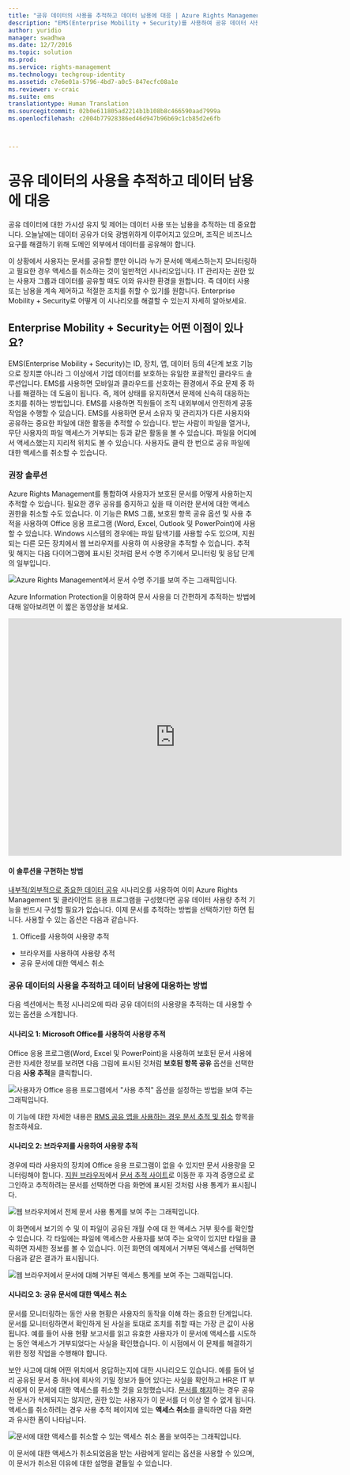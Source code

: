```yaml
---
title: "공유 데이터의 사용을 추적하고 데이터 남용에 대응 | Azure Rights Management"
description: "EMS(Enterprise Mobility + Security)를 사용하여 공유 데이터 사용을 추적하고 Azure Rights Management 기능을 활용하여 데이터 남용에 대응하는 방법을 설명하는 시나리오입니다."
author: yuridio
manager: swadhwa
ms.date: 12/7/2016
ms.topic: solution
ms.prod: 
ms.service: rights-management
ms.technology: techgroup-identity
ms.assetid: c7e6e01a-5796-4bd7-a0c5-847ecfc08a1e
ms.reviewer: v-craic
ms.suite: ems
translationtype: Human Translation
ms.sourcegitcommit: 02b0e611805ad2214b1b108b8c466590aad7999a
ms.openlocfilehash: c2004b77928386ed46d947b96b69c1cb85d2e6fb



---
```


# <a name="track-usage-of-shared-data-and-respond-to-data-abuse"></a>공유 데이터의 사용을 추적하고 데이터 남용에 대응

공유 데이터에 대한 가시성 유지 및 제어는 데이터 사용 또는 남용을 추적하는 데 중요합니다. 오늘날에는 데이터 공유가 더욱 광범위하게 이루어지고 있으며, 조직은 비즈니스 요구를 해결하기 위해 도메인 외부에서 데이터를 공유해야 합니다.

이 상황에서 사용자는 문서를 공유할 뿐만 아니라 누가 문서에 액세스하는지 모니터링하고 필요한 경우 액세스를 취소하는 것이 일반적인 시나리오입니다. IT 관리자는 권한 있는 사용자 그룹과 데이터를 공유할 때도 이와 유사한 환경을 원합니다. 즉 데이터 사용 또는 남용을 계속 제어하고 적절한 조치를 취할 수 있기를 원합니다. Enterprise Mobility + Security로 어떻게 이 시나리오를 해결할 수 있는지 자세히 알아보세요.

## <a name="how-can-enterprise-mobility-security-help-you"></a>Enterprise Mobility + Security는 어떤 이점이 있나요?
EMS(Enterprise Mobility + Security)는 ID, 장치, 앱, 데이터 등의 4단계 보호 기능으로 장치뿐 아니라 그 이상에서 기업 데이터를 보호하는 유일한 포괄적인 클라우드 솔루션입니다. EMS를 사용하면 모바일과 클라우드를 선호하는 환경에서 주요 문제 중 하나를 해결하는 데 도움이 됩니다. 즉, 제어 상태를 유지하면서 문제에 신속히 대응하는 조치를 취하는 방법입니다. EMS를 사용하면 직원들이 조직 내외부에서 안전하게 공동 작업을 수행할 수 있습니다. EMS를 사용하면 문서 소유자 및 관리자가 다른 사용자와 공유하는 중요한 파일에 대한 활동을 추적할 수 있습니다. 받는 사람이 파일을 열거나, 무단 사용자의 파일 액세스가 거부되는 등과 같은 활동을 볼 수 있습니다. 파일을 어디에서 액세스했는지 지리적 위치도 볼 수 있습니다. 사용자도 클릭 한 번으로 공유 파일에 대한 액세스를 취소할 수 있습니다.

### <a name="recommended-solution"></a>권장 솔루션
Azure Rights Management를 통합하여 사용자가 보호된 문서를 어떻게 사용하는지 추적할 수 있습니다. 필요한 경우 공유를 중지하고 싶을 때 이러한 문서에 대한 액세스 권한을 취소할 수도 있습니다. 이 기능은 RMS 그룹, 보호된 항목 공유 옵션 및 사용 추적을 사용하여 Office 응용 프로그램 (Word, Excel, Outlook 및 PowerPoint)에 사용할 수 있습니다. Windows 시스템의 경우에는 파일 탐색기를 사용할 수도 있으며, 지원되는 다른 모든 장치에서 웹 브라우저를 사용하 여 사용량을 추적할 수 있습니다. 추적 및 해지는 다음 다이어그램에 표시된 것처럼 문서 수명 주기에서 모니터링 및 응답 단계의 일부입니다.

![Azure Rights Management에서 문서 수명 주기를 보여 주는 그래픽입니다.](./media/infoprotect-track-usage-scenario/infoprotect-track-usage-scenario-fig1.png)

Azure Information Protection을 이용하여 문서 사용을 더 간편하게 추적하는 방법에 대해 알아보려면 이 짧은 동영상을 보세요.

<iframe width="675" height="480" src="https://sec.ch9.ms/ch9/76ac/35499c0a-859c-4a3e-9a5c-fa4e5d0e76ac/AzureRMSDocumentTrackingandRevocation_high.mp4 " frameborder="0" allowfullscreen></iframe>

#### <a name="how-to-implement-this-solution"></a>이 솔루션을 구현하는 방법
[내부적/외부적으로 중요한 데이터 공유](https://docs.microsoft.com/enterprise-mobility-security/solutions/share-sensitive-data) 시나리오를 사용하여 이미 Azure Rights Management 및 클라이언트 응용 프로그램을 구성했다면 공유 데이터 사용량 추적 기능을 반드시 구성할 필요가 없습니다. 이제 문서를 추적하는 방법을 선택하기만 하면 됩니다. 사용할 수 있는 옵션은 다음과 같습니다.

1. Office를 사용하여 사용량 추적
- 브라우저를 사용하여 사용량 추적
- 공유 문서에 대한 액세스 취소

### <a name="how-to-track-usage-of-shared-data-and-respond-to-data-abuse"></a>공유 데이터의 사용을 추적하고 데이터 남용에 대응하는 방법
다음 섹션에서는 특정 시나리오에 따라 공유 데이터의 사용량을 추적하는 데 사용할 수 있는 옵션을 소개합니다.

#### <a name="scenario-1-track-usage-using-microsoft-office"></a>시나리오 1: Microsoft Office를 사용하여 사용량 추적
Office 응용 프로그램(Word, Excel 및 PowerPoint)을 사용하여 보호된 문서 사용에 관한 자세한 정보를 보려면 다음 그림에 표시된 것처럼 **보호된 항목 공유** 옵션을 선택한 다음 **사용 추적**을 클릭합니다.

![사용자가 Office 응용 프로그램에서 "사용 추적" 옵션을 설정하는 방법을 보여 주는 그래픽입니다.](./media/infoprotect-track-usage-scenario/infoprotect-track-usage-scenario-fig2.png)

이 기능에 대한 자세한 내용은 [RMS 공유 앱을 사용하는 경우 문서 추적 및 취소](https://docs.microsoft.com/information-protection/rms-client/sharing-app-track-revoke) 항목을 참조하세요.

#### <a name="scenario-2-track-usage-using-browser"></a>시나리오 2: 브라우저를 사용하여 사용량 추적
경우에 따라 사용자의 장치에 Office 응용 프로그램이 없을 수 있지만 문서 사용량을 모니터링해야 합니다. [지원 브라우저](https://docs.microsoft.com/rights-management/rms-client/sharing-app-track-revoke)에서 [문서 추적 사이트](http://go.microsoft.com/fwlink/?LinkId=529562)로 이동한 후 자격 증명으로 로그인하고 추적하려는 문서를 선택하면 다음 화면에 표시된 것처럼 사용 통계가 표시됩니다.

![웹 브라우저에서 전체 문서 사용 통계를 보여 주는 그래픽입니다.](./media/infoprotect-track-usage-scenario/infoprotect-track-usage-scenario-fig3.png)

이 화면에서 보기의 수 및 이 파일이 공유된 개월 수에 대 한 액세스 거부 횟수를 확인할 수 있습니다. 각 타일에는 파일에 액세스한 사용자를 보여 주는 요약이 있지만 타일을 클릭하면 자세한 정보를 볼 수 있습니다. 이전 화면의 예제에서 거부된 액세스를 선택하면 다음과 같은 결과가 표시됩니다.

![웹 브라우저에서 문서에 대해 거부된 액세스 통계를 보여 주는 그래픽입니다.](./media/infoprotect-track-usage-scenario/infoprotect-track-usage-scenario-fig4.png)

#### <a name="scenario-3-revoke-access-to-shared-document"></a>시나리오 3: 공유 문서에 대한 액세스 취소

문서를 모니터링하는 동안 사용 현황은 사용자의 동작을 이해 하는 중요한 단계입니다. 문서를 모니터링하면서 확인하게 된 사실을 토대로 조치를 취할 때는 가장 큰 값이 사용됩니다. 예를 들어 사용 현황 보고서를 읽고 유효한 사용자가 이 문서에 액세스를 시도하는 동안 액세스가 거부되었다는 사실을 확인했습니다. 이 시점에서 이 문제를 해결하기 위한 정정 작업을 수행해야 합니다.

보안 사고에 대해 어떤 위치에서 응답하는지에 대한 시나리오도 있습니다. 예를 들어 널리 공유된 문서 중 하나에 회사의 기밀 정보가 들어 있다는 사실을 확인하고 HR은 IT 부서에게 이 문서에 대한 액세스를 취소할 것을 요청했습니다. [문서를 해지](https://docs.microsoft.com/rights-management/rms-client/sharing-app-track-revoke)하는 경우 공유한 문서가 삭제되지는 않지만, 권한 있는 사용자가 이 문서를 더 이상 열 수 없게 됩니다. 액세스를 취소하려는 경우 사용 추적 페이지에 있는 **액세스 취소**를 클릭하면 다음 화면과 유사한 폼이 나타납니다.

![문서에 대한 액세스를 취소할 수 있는 액세스 취소 폼을 보여주는 그래픽입니다.](./media/infoprotect-track-usage-scenario/infoprotect-track-usage-scenario-fig5.png)

이 문서에 대한 액세스가 취소되었음을 받는 사람에게 알리는 옵션을 사용할 수 있으며, 이 문서가 취소된 이유에 대한 설명을 곁들일 수 있습니다.



<!--HONumber=Dec16_HO2-->


